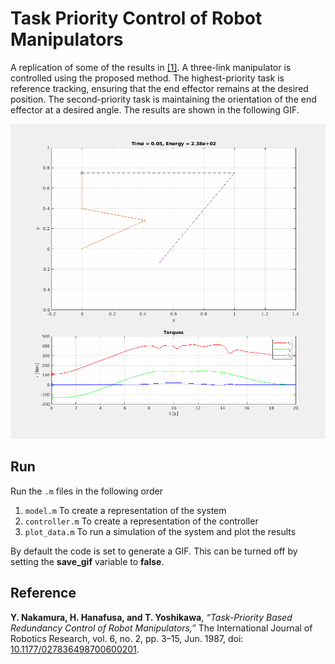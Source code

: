 # Task Priority Control of Robot Manipulators

A replication of some of the results in [\[1\]](#reference). A three-link manipulator is
controlled using the proposed method. The highest-priority task is reference
tracking, ensuring that the end effector remains at the desired position. The
second-priority task is maintaining the orientation of the end effector at a
desired angle. The results are shown in the following GIF.

![results.gif](./out/results.gif)

## Run

Run the ```.m``` files in the following order
 1. ```model.m``` To create a representation of the system
 2. ```controller.m``` To create a representation of the controller
 3. ```plot_data.m``` To run a simulation of the system and plot the results

By default the code is set to generate a GIF. This can be turned off by setting
the **save_gif** variable to **false**.

## Reference

**Y. Nakamura, H. Hanafusa, and T. Yoshikawa**, *“Task-Priority Based Redundancy Control of Robot Manipulators,”* The International Journal of Robotics Research, vol. 6, no. 2, pp. 3–15, Jun. 1987, doi: [10.1177/027836498700600201](https://doi.org/10.1177/027836498700600201).

